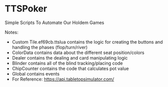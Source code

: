# TTSPoker
Simple Scripts To Automate Our Holdem Games

Notes:
  - Custom Tile.ef69cb.ttslua contains the logic for creating the buttons and handling the phases (flop/turn/river)
  - ColorData contains data about the different seat position/colors
  - Dealer contains the dealing and card manipulating logic
  - Blinder contains all of the blind tracking/placing code
  - ChipCounter contains the code that calculates pot value
  - Global contains events
  - For Reference: https://api.tabletopsimulator.com/
